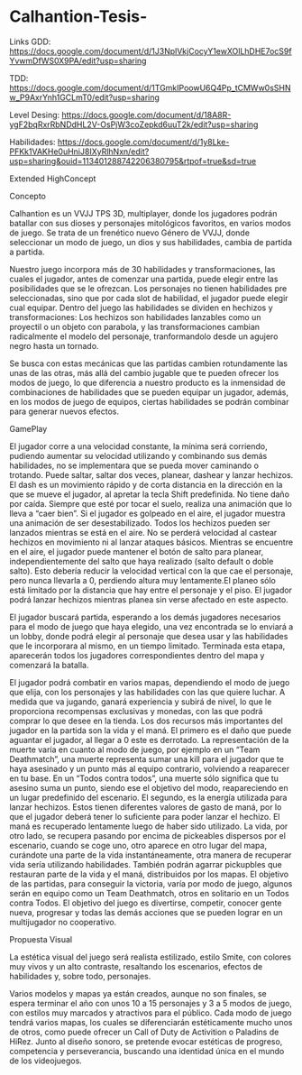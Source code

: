 # Calhantion-Tesis-
Links GDD: https://docs.google.com/document/d/1J3NplVkjCocyY1ewXOlLhDHE7ocS9fYvwmDfWS0X9PA/edit?usp=sharing

TDD: https://docs.google.com/document/d/1TGmkIPoowU6Q4Pp_tCMWw0sSHNw_P9AxrYnh1GCLmT0/edit?usp=sharing

Level Desing: https://docs.google.com/document/d/18A8R-ygF2bqRxrRbNDdHL2V-OsPjW3coZepkd6uuT2k/edit?usp=sharing

Habilidades: https://docs.google.com/document/d/1y8Lke-PFKk1VAKHe0uHniJ8IXyRlhNxn/edit?usp=sharing&ouid=113401288742206380795&rtpof=true&sd=true

Extended HighConcept

Concepto

Calhantion es un VVJJ TPS 3D, multiplayer, donde los jugadores podrán batallar con sus dioses y personajes mitológicos favoritos, en varios modos de juego. 
Se trata de un frenético nuevo Género de VVJJ, donde seleccionar un modo de juego, un dios y sus habilidades, cambia de partida a partida. 

Nuestro juego incorpora más de 30 habilidades y transformaciones, las cuales el jugador, antes de comenzar una partida, puede elegir entre las posibilidades que se le ofrezcan. Los personajes no tienen habilidades pre seleccionadas, sino que por cada slot de habilidad, el jugador puede elegir cual equipar. Dentro del juego las habilidades se dividen en hechizos y transformaciones: 
Los hechizos son habilidades lanzables como un proyectil o un objeto con parabola, y las transformaciones cambian radicalmente el modelo del personaje, tranformandolo desde un agujero negro hasta un tornado. 

Se busca con estas mecánicas que las partidas cambien rotundamente las unas de las otras, más allá del cambio jugable que te pueden ofrecer los modos de juego, lo que diferencia a nuestro producto es la inmensidad de combinaciones de habilidades que se pueden equipar un jugador, además, en los modos de juego de equipos, ciertas habilidades se podrán combinar para generar nuevos efectos.

GamePlay

El jugador corre a una velocidad constante, la mínima será corriendo, pudiendo aumentar su velocidad utilizando y combinando sus demás habilidades, no se implementara que se pueda mover caminando o trotando. Puede saltar, saltar dos veces, planear, dashear y lanzar hechizos. 
El dash es un movimiento rápido y de corta distancia en la dirección en la que se mueve el jugador, al apretar la tecla Shift predefinida.
No tiene daño por caída. Siempre que esté por tocar el suelo, realiza una animación que lo lleva a “caer bien”. Si el jugador es golpeado en el aire, el jugador muestra una animación de ser desestabilizado. Todos los hechizos pueden ser lanzados mientras se está en el aire. No se perderá velocidad al castear hechizos en movimiento ni al lanzar ataques básicos. Mientras se encuentre en el aire, el jugador puede mantener el botón de salto para planear, independientemente del salto que haya realizado (salto default o doble salto). Esto debería reducir la velocidad vertical con la que cae el personaje, pero nunca llevarla a 0, perdiendo altura muy lentamente.El planeo sólo está limitado por la distancia que hay entre el personaje y el piso. El jugador podrá lanzar hechizos mientras planea sin verse afectado en este aspecto.

El jugador buscará partida, esperando a los demás jugadores necesarios para el modo de juego que haya elegido, una vez encontrada se lo enviará a un lobby, donde podrá elegir al personaje que desea usar y las habilidades que le incorporara al mismo, en un tiempo limitado. Terminada esta etapa, aparecerán todos los jugadores correspondientes dentro del mapa y comenzará la batalla.

El jugador podrá combatir en varios mapas, dependiendo el modo de juego que elija, con los personajes y las habilidades con las que quiere luchar. A medida que va jugando, ganará experiencia y subirá de nivel, lo que le proporciona recompensas exclusivas y monedas, con las que podrá comprar lo que desee en la tienda.
Los dos recursos más importantes del jugador en la partida son la vida y el maná. El primero es el daño que puede aguantar el jugador, al llegar a 0 este es derrotado. La representación de la muerte varía en cuanto al modo de juego, por ejemplo en un “Team Deathmatch”, una muerte representa sumar una kill para el jugador que te haya asesinado y un punto más al equipo contrario, volviendo a reaparecer en tu base. En un “Todos contra todos”, una muerte sólo significa que tu asesino suma un punto, siendo ese el objetivo del modo, reapareciendo en un lugar predefinido del escenario.
El segundo, es la energía utilizada para lanzar hechizos. Estos tienen diferentes valores de gasto de maná, por lo que el jugador deberá tener lo suficiente para poder lanzar el hechizo.
El maná es recuperado lentamente luego de haber sido utilizado. La vida, por otro lado, se recupera pasando por encima de pickeables dispersos por el escenario, cuando se coge uno, otro aparece en otro lugar del mapa, curándote una parte de la vida instantáneamente, otra manera de recuperar vida sería utilizando habilidades.
También podrán agarrar pickupbles que restauran parte de la vida y el maná, distribuidos por los mapas.
El objetivo de las partidas, para conseguir la victoria, varía por modo de juego, algunos serán en equipo como un Team Deathmatch, otros en solitario en un Todos contra Todos. El objetivo del juego es divertirse, competir, conocer gente nueva, progresar y todas las demás acciones que se pueden lograr en un multijugador no cooperativo.

Propuesta Visual

La estética visual del juego será realista estilizado, estilo Smite, con colores muy vivos y un alto contraste, resaltando los escenarios, efectos de habilidades y, sobre todo, personajes.

Varios modelos y mapas ya están creados, aunque no son finales, se espera terminar el año con unos 10 a 15 personajes y 3 a 5 modos de juego, con estilos muy marcados y atractivos para el público.
Cada modo de juego tendrá varios mapas, los cuales se diferenciarán estéticamente mucho unos de otros, como puede ofrecer un Call of Duty de Activition o Paladins de HiRez. Junto al diseño sonoro, se pretende evocar estéticas de progreso, competencia y perseverancia, buscando una identidad única en el mundo de los videojuegos.
